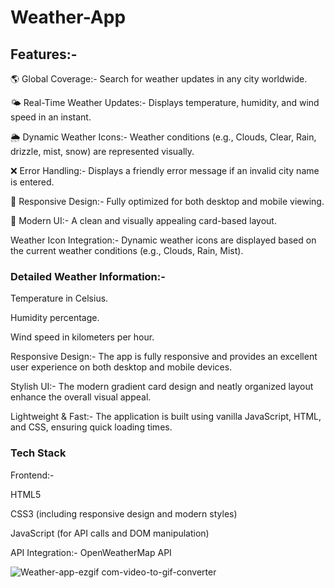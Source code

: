 # Weather-App
    
## Features:-
  
🌎 Global Coverage:-  Search for weather updates in any city worldwide. 

🌤️ Real-Time Weather Updates:- Displays temperature, humidity, and wind speed in an instant.

🌦️ Dynamic Weather Icons:- Weather conditions (e.g., Clouds, Clear, Rain, drizzle, mist, snow) are represented visually.

❌ Error Handling:- Displays a friendly error message if an invalid city name is entered.

📱 Responsive Design:- Fully optimized for both desktop and mobile viewing.

🎨 Modern UI:- A clean and visually appealing card-based layout.


Weather Icon Integration:- Dynamic weather icons are displayed based on the current weather conditions (e.g., Clouds, Rain, Mist).


### Detailed Weather Information:-

Temperature in Celsius.

Humidity percentage.

Wind speed in kilometers per hour.

Responsive Design:- The app is fully responsive and provides an excellent user experience on both desktop and mobile devices.

Stylish UI:- The modern gradient card design and neatly organized layout enhance the overall visual appeal.

Lightweight & Fast:- The application is built using vanilla JavaScript, HTML, and CSS, ensuring quick loading times.

### Tech Stack
Frontend:-

HTML5

CSS3 (including responsive design and modern styles)

JavaScript (for API calls and DOM manipulation)

API Integration:- OpenWeatherMap API

![Weather-app-ezgif com-video-to-gif-converter](https://github.com/user-attachments/assets/f62f7187-efca-4d83-8cce-88b7037d5e3f)

